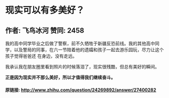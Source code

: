 # 现实可以有多美好？
## 作者: 飞鸟冰河  赞同: 2458
我的高中同学毕业之后做了警察，前不久牺牲于新疆反恐前线。我的其他高中同学，以及警局的同事，在六一节陪着他的遗孀和孩子一起去游乐园玩，尽力让这个孩子觉得爸爸还
在身边，没有走远。  
  
我承认我在朋友圈里看到照片的时候落泪了，现实很残酷，但总有美好的瞬间。  
  
**正是因为现实并不那么美好，所以才值得我们继续奋斗。**

#### 原链接: http://www.zhihu.com/question/24269892/answer/27400282